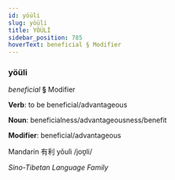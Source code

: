 ```yaml
---
id: yöüli
slug: yöüli
title: YÖÜLİ
sidebar_position: 785
hoverText: beneficial § Modifier
---
```


### yöüli

*beneficial* **§** Modifier

**Verb**: to be beneficial/advantageous

**Noun**: beneficialness/advantageousness/benefit

**Modifier**: beneficial/advantageous

Mandarin 有利 yǒulì /joʊ̯li/

*Sino-Tibetan Language Family*